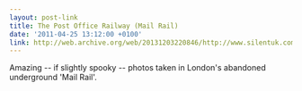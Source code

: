 ```yaml
---
layout: post-link
title: The Post Office Railway (Mail Rail)
date: '2011-04-25 13:12:00 +0100'
link: http://web.archive.org/web/20131203220846/http://www.silentuk.com/?p=2792
---
```

Amazing -- if slightly spooky -- photos taken in London's abandoned underground 'Mail Rail'.